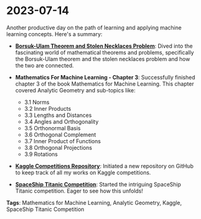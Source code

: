 # 2023-07-14

Another productive day on the path of learning and applying machine learning concepts. Here's a summary:

- **[Borsuk-Ulam Theorem and Stolen Necklaces Problem](https://www.youtube.com/watch?v=yuVqxCSsE7c&t=331s)**: Dived into the fascinating world of mathematical theorems and problems, specifically the Borsuk-Ulam theorem and the stolen necklaces problem and how the two are connected.

- **Mathematics For Machine Learning - Chapter 3**: Successfully finished chapter 3 of the book Mathematics for Machine Learning. This chapter covered Analytic Geometry and sub-topics like:
    - 3.1 Norms 
    - 3.2 Inner Products 
    - 3.3 Lengths and Distances 
    - 3.4 Angles and Orthogonality 
    - 3.5 Orthonormal Basis 
    - 3.6 Orthogonal Complement 
    - 3.7 Inner Product of Functions 
    - 3.8 Orthogonal Projections 
    - 3.9 Rotations 

- **[Kaggle Competitions Repository](https://github.com/MjMoshiri/Kaggle-competitions)**: Initiated a new repository on GitHub to keep track of all my works on Kaggle competitions.

- **[SpaceShip Titanic Competition](https://github.com/MjMoshiri/Kaggle-competitions/blob/master/Spaceship%20Titanic/notebook.ipynb)**: Started the intriguing SpaceShip Titanic competition. Eager to see how this unfolds!

**Tags**: Mathematics for Machine Learning, Analytic Geometry, Kaggle, SpaceShip Titanic Competition
